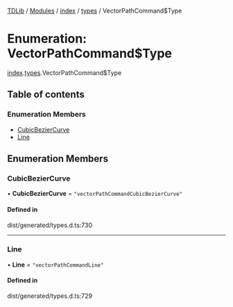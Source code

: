 [TDLib](../README.md) / [Modules](../modules.md) / [index](../modules/index.md) / [types](../modules/index.types.md) / VectorPathCommand$Type

# Enumeration: VectorPathCommand$Type

[index](../modules/index.md).[types](../modules/index.types.md).VectorPathCommand$Type

## Table of contents

### Enumeration Members

- [CubicBezierCurve](index.types.VectorPathCommand_Type.md#cubicbeziercurve)
- [Line](index.types.VectorPathCommand_Type.md#line)

## Enumeration Members

### CubicBezierCurve

• **CubicBezierCurve** = ``"vectorPathCommandCubicBezierCurve"``

#### Defined in

dist/generated/types.d.ts:730

___

### Line

• **Line** = ``"vectorPathCommandLine"``

#### Defined in

dist/generated/types.d.ts:729
